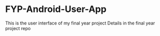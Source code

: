 # FYP-Android-User-App

This is the user interface of my final year project
Details in the final year project repo
